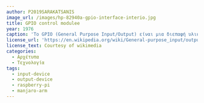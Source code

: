 ```yaml
---
author: P2019SARAKATSANIS
image_url: /images/hp-82940a-gpio-interface-interio.jpg
title: GPIO control modulee
year: 1976
caption: 'Το GPIO (General Purpose Input/Output) είναι μια διεπαφή υλικού που επιτρέπει την σύνδεση και τον έλεγχο διαφόρων ηλεκτρονικών εξαρτημάτων, όπως αισθητήρες, LED και κινητήρες, σε έναν υπολογιστή μονής πλακέτας όπως το Raspberry Pi. Η μονάδα αποτελείται από πολλαπλούς ακροδέκτες που μπορούν να διαμορφωθούν είτε ως είσοδος είτε ως έξοδος και μπορούν να ελεγχθούν χρησιμοποιώντας προγραμματισμό λογισμικού.'
license_url: 'https://en.wikipedia.org/wiki/General-purpose_input/output'
license_text: Courtesy of wikimedia
categories:
  - Αρχέτυπα
  - Τεχνολογία
tags:
  - input-device
  - output-device
  - raspberry-pi
  - manjaro-arm
---
```

